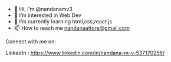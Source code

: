 - 👋 Hi, I’m @nandanamv3
- 👀 I’m interested in Web Dev
- 🌱 I’m currently learning html,css,react.js
- 📫 How to reach me nandanaattore@gmail.com

<!---
nandanamv3/nandanamv3 is a ✨ special ✨ repository because its `README.md` (this file) appears on your GitHub profile.
You can click the Preview link to take a look at your changes.
--->

Connect with me on:

LinkedIn : https://www.linkedin.com/in/nandana-m-v-537170256/
